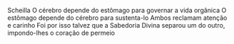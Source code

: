 Scheilla
O cérebro depende do estômago para governar a vida orgânica
O estômago depende do cérebro para sustenta-lo
Ambos reclamam atenção e carinho
Foi por isso talvez que a Sabedoria Divina separou um do outro, impondo-lhes o coração de permeio

